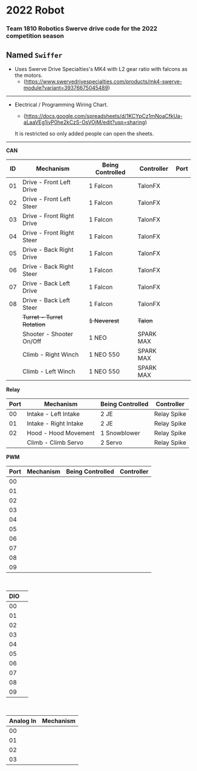 # 2022 Robot

### Team 1810 Robotics Swerve drive code for the 2022 competition season
**Named `Swiffer`**
---

* Uses Swerve Drive Specialties's MK4 with L2 gear ratio with falcons as the motors.
    * (https://www.swervedrivespecialties.com/products/mk4-swerve-module?variant=39376675045489)

---

* Electrical / Programming Wiring Chart.
    * (https://docs.google.com/spreadsheets/d/1KCYpCz1mNoaCfkUa-aLaaVEg1ivP0he2kCzS-OsVOjM/edit?usp=sharing)

    It is restricted so only added people can open the sheets.

---

**CAN**

| ID    | Mechanism                  | Being Controlled | Controller | Port  |
| ----- | -----                      | -----            | -----      | ----- |
| 01    | Drive - Front Left Drive   | 1 Falcon         | TalonFX    |       |
| 02    | Drive - Front Left Steer   | 1 Falcon         | TalonFX    |       |
| 03    | Drive - Front Right Drive  | 1 Falcon         | TalonFX    |       |
| 04    | Drive - Front Right Steer  | 1 Falcon         | TalonFX    |       |
| 05    | Drive - Back Right Drive   | 1 Falcon         | TalonFX    |       |
| 06    | Drive - Back Right Steer   | 1 Falcon         | TalonFX    |       |
| 07    | Drive - Back Left Drive    | 1 Falcon         | TalonFX    |       |
| 08    | Drive - Back Left Steer    | 1 Falcon         | TalonFX    |       |
|       |~~Turret - Turret Rotation~~|~~1 Neverest~~    |~~Talon~~   |       |
|       | Shooter - Shooter On/Off   | 1 NEO            | SPARK MAX  |       |
|       | Climb - Right Winch        | 1 NEO 550        | SPARK MAX  |       |
|       | Climb - Left Winch         | 1 NEO 550        | SPARK MAX  |       |

**Relay**

| Port |  Mechanism            | Being Controlled | Controller     |
| -----| -----                 | -----            | -----          |
| 00   | Intake - Left Intake  | 2 JE             | Relay Spike    |
| 01   | Intake - Right Intake | 2 JE             | Relay Spike    |
| 02   | Hood - Hood Movement  | 1 Snowblower     | Relay Spike    |
|      | Climb - Climb Servo   | 2 Servo          | Relay Spike    |

**PWM**

| Port  | Mechanism | Being Controlled | Controller |
| ----- | -----     | -----            | -----      |
| 00    |           |                  |            | 
| 01    |           |                  |            | 
| 02    |           |                  |            | 
| 03    |           |                  |            | 
| 04    |           |                  |            | 
| 05    |           |                  |            | 
| 06    |           |                  |            | 
| 07    |           |                  |            | 
| 08    |           |                  |            | 
| 09    |           |                  |            | 
<br>

| DIO   |       |
| ----- | ----- |
| 00    |       |
| 01    |       | 
| 02    |       | 
| 03    |       |
| 04    |       | 
| 05    |       | 
| 06    |       | 
| 07    |       | 
| 08    |       | 
| 09    |       |
<br>

| Analog ln | Mechanism |
| -----     | -----     |
| 00        |           |
| 01        |           |
| 02        |           |
| 03        |           |
